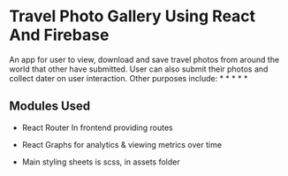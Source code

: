 # Travel Photo Gallery Using React And Firebase

An app for user to view, download and save travel photos from around the world that other have submitted. User can also submit their photos and collect dater on user interaction. Other purposes include:
*
*
*
*
*

## Modules Used

* React Router In frontend providing routes
* React Graphs for analytics & viewing metrics over time

* Main styling sheets is scss, in assets folder